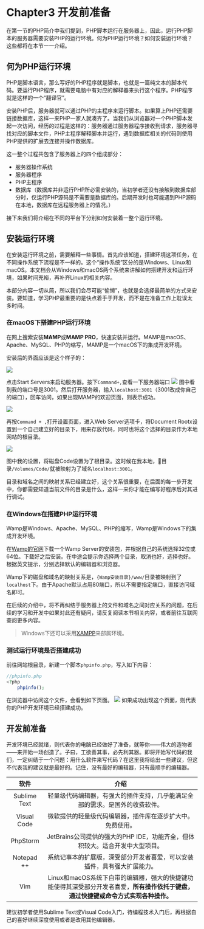 # Chapter3 开发前准备

在第一节的PHP简介中我们提到，PHP脚本运行在服务器上，因此，运行PHP脚本的服务器需要安装PHP的运行环境。何为PHP运行环境？如何安装运行环境？这些都将在本节一一介绍。

## 何为PHP运行环境
PHP是脚本语言，那么写好的PHP程序就是脚本，也就是一篇纯文本的脚本代码。要运行PHP程序，就需要电脑中有对应的解释器来执行这个程序。PHP程序就是这样的一个“翻译官”。

安装PHP后，服务器就可以通过PHP的主程序来运行脚本。如果算上PHP还需要链接数据库，这样一来PHP一家人就凑齐了。当我们从浏览器对一个PHP脚本发起一次访问，经历的过程是这样的：服务器通过服务器程序接收到请求，服务器寻找对应的脚本文件，PHP主程序解释脚本并运行，遇到数据库相关的代码则使用PHP提供的扩展去连接并操作数据库。

这一整个过程共包含了服务器上的四个组成部分：
+ 服务器操作系统
+ 服务器程序
+ PHP主程序
+ 数据库（数据库并非运行PHP所必需安装的，当初学者还没有接触到数据库部分时，仅运行PHP源码是不需要是数据库的。后期开发时也可能遇到PHP源码在本地，数据库在远程服务器上的情况。）

接下来我们将介绍在不同的平台下分别如何安装着一整个运行环境。

## 安装运行环境
在安装运行环境之前，需要解释一些事情。首先应该知道，搭建环境这项任务，在不同操作系统下流程是不一样的。这个“操作系统”区分的是Windows、Linux和macOS。本文档会从Windows和macOS两个系统来讲解如何搭建开发和运行环境，如果时间充裕，再补齐Linux的相关内容。

本部分内容一切从简，所以我们会尽可能“偷懒”，也就是会选择最简单的方式来安装。要知道，学习PHP最重要的是快点着手于开发，而不是在准备工作上耽误太多时间。

### 在macOS下搭建PHP运行环境
在网上搜索安装**MAMP**或**MAMP PRO**，快速安装并运行。MAMP是macOS、Apache、MySQL、PHP的缩写，MAMP是一个macOS下的集成开发环境。

安装后的界面应该是这个样子的：

![](/pic/1-3-2.png)

点击Start Servers来启动服务器。按下`Command+,`查看一下服务器端口
![](/pic/1-3-3.png)
图中看到我的端口号是3001。然后打开服务器，输入`localhost:3001`（3001改成你自己的端口），回车访问，如果出现MAMP的欢迎页面，则表示成功。

![](/pic/1-3-4.png)

再按`Command + ,`打开设置页面，进入Web Server选项卡，将Document Rootx设置到一个自己建立好的目录下，用来存放代码，同时也将这个选择的目录作为本地网站的根目录。

![](/pic/1-3-5.png)

图中我的设置，将磁盘Code设置为了根目录。这时候在我本地，目录`/Volumes/Code/`就被映射为了域名`localhost:3001`。

目录和域名之间的映射关系已经建立好，这个关系很重要，在后面的每一步开发中，你都需要知道当前文件的目录是什么，这样一来你才能在编写好程序后对其进行调试。

### 在Windows在搭建PHP运行环境
Wamp是Windows、Apache、MySQL、PHP的缩写，Wamp是Windows下的集成开发环境。

在[Wamp的官网](www.wampserver.com/en/)下载一个Wamp Server的安装包，并根据自己的系统选择32位或64位。下载好之后安装。在中途会提示你选择两个目录，取消也好，选择也好。根据英文提示，分别选择默认的编辑器和浏览器。

Wamp下的磁盘和域名的映射关系是，`{Wamp安装目录}/www/`目录被映射到了`localhost`下。由于Apache默认占用80端口，所以不需要指定端口，直接访问域名即可。

在后续的介绍中，将不再纠结于服务器上的文件和域名之间对应关系的问题，在后续的学习和开发中如果对此还有疑问，请反复阅读本节相关内容，或者前往互联网查阅更多内容。

> Windows下还可以采用[XAMPP](http://www.xampps.com/)来部属环境。

### 测试运行环境是否搭建成功
前往网站根目录，新建一个脚本`phpinfo.php`，写入如下内容：

```php
//phpinfo.php
<?php
	phpinfo();
```

在浏览器中访问这个文件，会看到如下页面。
![](../pic/1-3-6.png)
如果成功出现这个页面，则代表你的PHP开发环境已经搭建成功。

## 开发前准备
开发环境已经就绪，则代表你的电脑已经做好了准备，就等你——伟大的造物者——来开始一场创造了。子曰，工欲善其事，必先利其器。即将开始写代码的我们，一定纠结于一个问题：用什么软件来写代码？在这里我将给出一些建议，但这不代表我的建议就是最好的。记住，没有最好的编辑器，只有最顺手的编辑器。

|软件|介绍|
|:--:|:--:|
|Sublime Text|轻量级代码编辑器，有强大的插件支持，几乎能满足全部的需求。是国外的收费软件。|
|Visual Code|微软提供的轻量级代码编辑器，插件库在逐步扩大中。免费使用。|
|PhpStorm|JetBrains公司提供的强大的PHP IDE，功能齐全，但体积较大。适合开发中大型项目。|
|Notepad ++|系统记事本的扩展版，深受部分开发者喜爱，可以安装插件，具有强大扩展能力。|
|Vim|Linux和macOS系统下自带的编辑器，强大的快捷键功能使得其深受部分开发者喜爱，**所有操作依托于键盘，通过快捷键或命令方式实现各种操作。**|

建议初学者使用Sublime Text或Visual Code入门，待编程技术入门后，再根据自己的喜好继续深度使用或者是改用其他编辑器。
